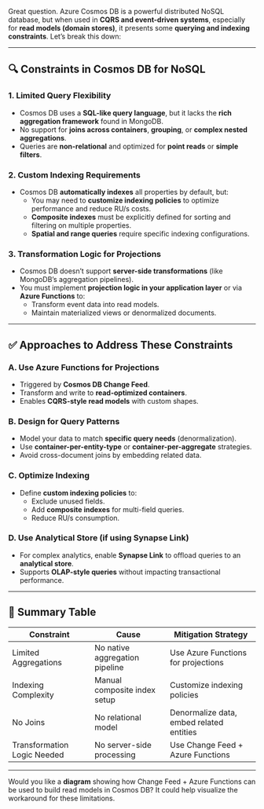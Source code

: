 Great question. Azure Cosmos DB is a powerful distributed NoSQL database, but when used in **CQRS and event-driven systems**, especially for **read models (domain stores)**, it presents some **querying and indexing constraints**. Let’s break this down:

---

## 🔍 Constraints in Cosmos DB for NoSQL

### **1. Limited Query Flexibility**
- Cosmos DB uses a **SQL-like query language**, but it lacks the **rich aggregation framework** found in MongoDB.
- No support for **joins across containers**, **grouping**, or **complex nested aggregations**.
- Queries are **non-relational** and optimized for **point reads** or **simple filters**.

### **2. Custom Indexing Requirements**
- Cosmos DB **automatically indexes** all properties by default, but:
  - You may need to **customize indexing policies** to optimize performance and reduce RU/s costs.
  - **Composite indexes** must be explicitly defined for sorting and filtering on multiple properties.
  - **Spatial and range queries** require specific indexing configurations.

### **3. Transformation Logic for Projections**
- Cosmos DB doesn’t support **server-side transformations** (like MongoDB’s aggregation pipelines).
- You must implement **projection logic in your application layer** or via **Azure Functions** to:
  - Transform event data into read models.
  - Maintain materialized views or denormalized documents.

---

## ✅ Approaches to Address These Constraints

### **A. Use Azure Functions for Projections**
- Triggered by **Cosmos DB Change Feed**.
- Transform and write to **read-optimized containers**.
- Enables **CQRS-style read models** with custom shapes.

### **B. Design for Query Patterns**
- Model your data to match **specific query needs** (denormalization).
- Use **container-per-entity-type** or **container-per-aggregate** strategies.
- Avoid cross-document joins by embedding related data.

### **C. Optimize Indexing**
- Define **custom indexing policies** to:
  - Exclude unused fields.
  - Add **composite indexes** for multi-field queries.
  - Reduce RU/s consumption.

### **D. Use Analytical Store (if using Synapse Link)**
- For complex analytics, enable **Synapse Link** to offload queries to an **analytical store**.
- Supports **OLAP-style queries** without impacting transactional performance.

---

## 🧩 Summary Table

| Constraint                     | Cause                              | Mitigation Strategy                          |
|-------------------------------|-------------------------------------|----------------------------------------------|
| Limited Aggregations          | No native aggregation pipeline      | Use Azure Functions for projections          |
| Indexing Complexity           | Manual composite index setup        | Customize indexing policies                  |
| No Joins                      | No relational model                 | Denormalize data, embed related entities     |
| Transformation Logic Needed   | No server-side processing           | Use Change Feed + Azure Functions            |

---

Would you like a **diagram** showing how Change Feed + Azure Functions can be used to build read models in Cosmos DB? It could help visualize the workaround for these limitations.
